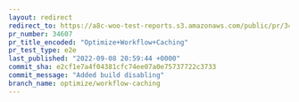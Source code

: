 ```yaml
---
layout: redirect
redirect_to: https://a8c-woo-test-reports.s3.amazonaws.com/public/pr/34607/e2e/index.html
pr_number: 34607
pr_title_encoded: "Optimize+Workflow+Caching"
pr_test_type: e2e
last_published: "2022-09-08 20:59:44 +0000"
commit_sha: e2cf1e7a4f04381cfc74ee07a0e75737722c3733
commit_message: "Added build disabling"
branch_name: optimize/workflow-caching
---
```

